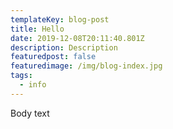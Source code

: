 ```yaml
---
templateKey: blog-post
title: Hello
date: 2019-12-08T20:11:40.801Z
description: Description
featuredpost: false
featuredimage: /img/blog-index.jpg
tags:
  - info
---
```

Body text
